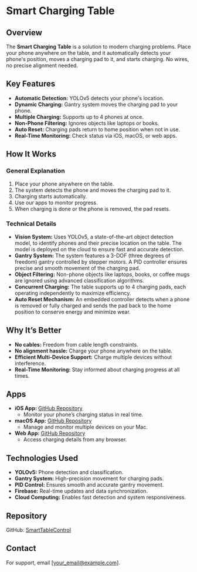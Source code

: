 # Smart Charging Table

## Overview
The **Smart Charging Table** is a solution to modern charging problems. Place your phone anywhere on the table, and it automatically detects your phone's position, moves a charging pad to it, and starts charging. No wires, no precise alignment needed.

## Key Features
- **Automatic Detection:** YOLOv5 detects your phone's location.
- **Dynamic Charging:** Gantry system moves the charging pad to your phone.
- **Multiple Charging:** Supports up to 4 phones at once.
- **Non-Phone Filtering:** Ignores objects like laptops or books.
- **Auto Reset:** Charging pads return to home position when not in use.
- **Real-Time Monitoring:** Check status via iOS, macOS, or web apps.

## How It Works
### General Explanation
1. Place your phone anywhere on the table.
2. The system detects the phone and moves the charging pad to it.
3. Charging starts automatically.
4. Use our apps to monitor progress.
5. When charging is done or the phone is removed, the pad resets.

### Technical Details
- **Vision System:** Uses YOLOv5, a state-of-the-art object detection model, to identify phones and their precise location on the table. The model is deployed on the cloud to ensure fast and accurate detection.
- **Gantry System:** The system features a 3-DOF (three degrees of freedom) gantry controlled by stepper motors. A PID controller ensures precise and smooth movement of the charging pad.
- **Object Filtering:** Non-phone objects like laptops, books, or coffee mugs are ignored using advanced classification algorithms.
- **Concurrent Charging:** The table supports up to 4 charging pads, each operating independently to maximize efficiency.
- **Auto Reset Mechanism:** An embedded controller detects when a phone is removed or fully charged and sends the pad back to the home position to conserve energy and minimize wear.

## Why It’s Better
- **No cables:** Freedom from cable length constraints.
- **No alignment hassle:** Charge your phone anywhere on the table.
- **Efficient Multi-Device Support:** Charge multiple devices without interference.
- **Real-Time Monitoring:** Stay informed about charging progress at all times.

## Apps
- **iOS App:** [GitHub Repository](https://github.com/jokerGX/chargingApp)
  - Monitor your phone’s charging status in real time.
- **macOS App:** [GitHub Repository](https://github.com/jokerGX/chargingMonitor)
  - Manage and monitor multiple devices on your Mac.
- **Web App:** [GitHub Repository](https://github.com/jokerGX/Device-DashBoard)
  - Access charging details from any browser.

## Technologies Used
- **YOLOv5:** Phone detection and classification.
- **Gantry System:** High-precision movement for charging pads.
- **PID Control:** Ensures smooth and accurate gantry movement.
- **Firebase:** Real-time updates and data synchronization.
- **Cloud Computing:** Enables fast detection and system responsiveness.

## Repository
GitHub: [SmartTableControl](https://github.com/jokerGX/SmartTableControl)

## Contact
For support, email [your_email@example.com].

